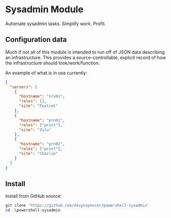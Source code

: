 # Sysadmin Module
Automate sysadmin tasks. Simplify work. Profit.

## Configuration data
Much if not all of this module is intended to run off of JSON data describing an infrastructure. This provides a source-controllable, explicit record of how the infrastructure should look/work/function.

An example of what is in use currently:

```json
{
  "servers": [
    {
      "hostname": "srv01",
      "roles": [],
      "site": "Foxtrot"
    },
    {
      "hostname": "prn01",
      "roles": ["print"],
      "site": "Zulu"
    },
    {
      "hostname": "prn02",
      "roles": ["print"],
      "site": "Charlie"
    }
  ]
}
```

## Install
Install from GitHub source:

```powershell
git clone 'https://github.com/devynspencer/powershell-sysadmin'
cd .\powershell-sysadmin
```
